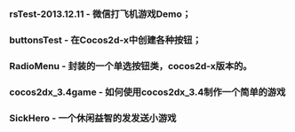 ### rsTest-2013.12.11		-  微信打飞机游戏Demo；

### buttonsTest				-  在Cocos2d-x中创建各种按钮；

### RadioMenu     			-  封装的一个单选按钮类，cocos2d-x版本的。

### cocos2dx_3.4game		-  如何使用cocos2dx_3.4制作一个简单的游戏

### SickHero					-  一个休闲益智的发发送小游戏
